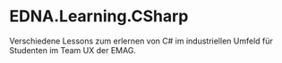 # EDNA.Learning.CSharp

Verschiedene Lessons zum erlernen von C# im industriellen Umfeld für Studenten im Team UX der EMAG.
